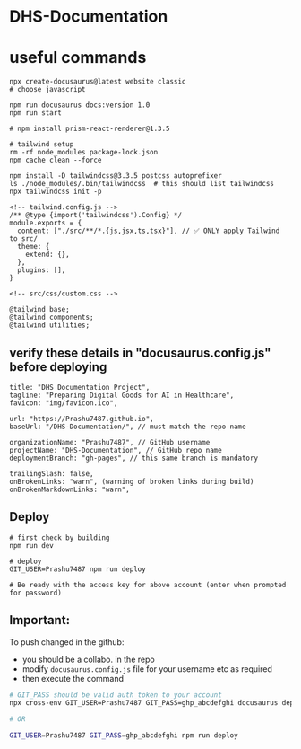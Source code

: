# DHS-Documentation

# useful commands

```
npx create-docusaurus@latest website classic
# choose javascript
```

```
npm run docusaurus docs:version 1.0
npm run start

```

<!-- Integrating tailwind -->

```
# npm install prism-react-renderer@1.3.5

# tailwind setup
rm -rf node_modules package-lock.json
npm cache clean --force

npm install -D tailwindcss@3.3.5 postcss autoprefixer
ls ./node_modules/.bin/tailwindcss  # this should list tailwindcss
npx tailwindcss init -p

<!-- tailwind.config.js -->
/** @type {import('tailwindcss').Config} */
module.exports = {
  content: ["./src/**/*.{js,jsx,ts,tsx}"], // ✅ ONLY apply Tailwind to src/
  theme: {
    extend: {},
  },
  plugins: [],
}

<!-- src/css/custom.css -->

@tailwind base;
@tailwind components;
@tailwind utilities;

```

## verify these details in "docusaurus.config.js" before deploying

```
title: "DHS Documentation Project",
tagline: "Preparing Digital Goods for AI in Healthcare",
favicon: "img/favicon.ico",

url: "https://Prashu7487.github.io",
baseUrl: "/DHS-Documentation/", // must match the repo name

organizationName: "Prashu7487", // GitHub username
projectName: "DHS-Documentation", // GitHub repo name
deploymentBranch: "gh-pages", // this same branch is mandatory

trailingSlash: false,
onBrokenLinks: "warn", (warning of broken links during build)
onBrokenMarkdownLinks: "warn",
```

## Deploy

```
# first check by building
npm run dev

# deploy
GIT_USER=Prashu7487 npm run deploy

# Be ready with the access key for above account (enter when prompted for password)
```

## Important:

To push changed in the github:

- you should be a collabo. in the repo
- modify `docusaurus.config.js` file for your username etc as required
- then execute the command

```bash
# GIT_PASS should be valid auth token to your account
npx cross-env GIT_USER=Prashu7487 GIT_PASS=ghp_abcdefghi docusaurus deploy

# OR

GIT_USER=Prashu7487 GIT_PASS=ghp_abcdefghi npm run deploy
```
